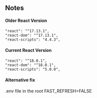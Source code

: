 ## Notes

#### Older React Version

```
"react": "^17.13.1",
"react-dom": "^17.13.1",
"react-scripts": "4.4.3",
```

#### Current React Version

```
"react": "^18.0.1",
"react-dom": "^18.0.1",
"react-scripts": "5.0.0",
```

#### Alternative fix

.env file in the root
FAST_REFRESH=FALSE
